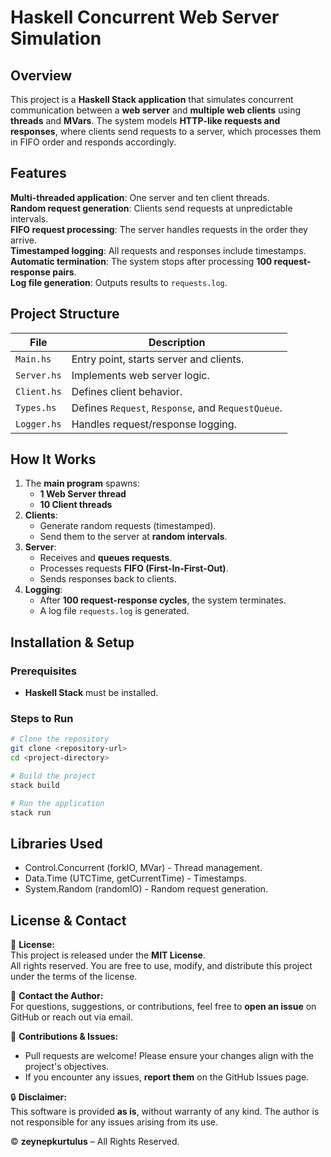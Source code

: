 # Haskell Concurrent Web Server Simulation

## Overview
This project is a **Haskell Stack application** that simulates concurrent communication between a **web server** and **multiple web clients** using **threads** and **MVars**. The system models **HTTP-like requests and responses**, where clients send requests to a server, which processes them in FIFO order and responds accordingly.

## Features
 **Multi-threaded application**: One server and ten client threads.  
 **Random request generation**: Clients send requests at unpredictable intervals.  
 **FIFO request processing**: The server handles requests in the order they arrive.  
 **Timestamped logging**: All requests and responses include timestamps.  
 **Automatic termination**: The system stops after processing **100 request-response pairs**.  
 **Log file generation**: Outputs results to `requests.log`.  

## **Project Structure**

| **File**      | **Description**                                  |
|--------------|--------------------------------------------------|
| `Main.hs`    | Entry point, starts server and clients.         |
| `Server.hs`  | Implements web server logic.                    |
| `Client.hs`  | Defines client behavior.                        |
| `Types.hs`   | Defines `Request`, `Response`, and `RequestQueue`. |
| `Logger.hs`  | Handles request/response logging.               |

## How It Works
1. The **main program** spawns:
   - **1 Web Server thread**
   - **10 Client threads**
2. **Clients**:
   - Generate random requests (timestamped).
   - Send them to the server at **random intervals**.
3. **Server**:
   - Receives and **queues requests**.
   - Processes requests **FIFO (First-In-First-Out)**.
   - Sends responses back to clients.
4. **Logging**:
   - After **100 request-response cycles**, the system terminates.
   - A log file `requests.log` is generated.

## Installation & Setup
### **Prerequisites**
- **Haskell Stack** must be installed.

### **Steps to Run**
```sh
# Clone the repository
git clone <repository-url>
cd <project-directory>

# Build the project
stack build

# Run the application
stack run
```
## Libraries Used

- Control.Concurrent (forkIO, MVar) - Thread management.
- Data.Time (UTCTime, getCurrentTime) - Timestamps.
- System.Random (randomIO) - Random request generation.

## **License & Contact**

📜 **License:**  
This project is released under the **MIT License**.  
All rights reserved. You are free to use, modify, and distribute this project under the terms of the license.

📧 **Contact the Author:**  
For questions, suggestions, or contributions, feel free to **open an issue** on GitHub or reach out via email.

🔗 **Contributions & Issues:**  
- Pull requests are welcome! Please ensure your changes align with the project's objectives.  
- If you encounter any issues, **report them** on the GitHub Issues page.

🔒 **Disclaimer:**  
This software is provided **as is**, without warranty of any kind. The author is not responsible for any issues arising from its use.

© **zeynepkurtulus** – All Rights Reserved.

